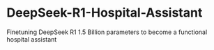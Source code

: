 # DeepSeek-R1-Hospital-Assistant
Finetuning DeepSeek R1 1.5 Billion parameters to become a functional hospital assistant
